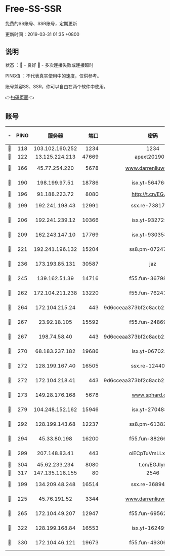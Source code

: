 # Free-SS-SSR

免费的SS账号、SSR账号，定期更新

更新时间：2019-03-31 01:35 +0800

## 说明

状态     ：🙂 - 良好 🙁 - 多次连接失败或连接超时

PING值   ：不代表真实使用中的速度，仅供参考。

账号兼容SS、SSR，你可以自由在两个软件中使用。

👉[扫码页面](https://liesauer.github.io/Free-SS-SSR/)👈

## 账号

|-|PING|服务器|端口|密码|加密方式|区域|
|:----:|:----:|:-----:|-----:|:----:|:----:|:----:|
|🙂|118|103.102.160.252|1234|1234|rc4-md5|JP|
|🙂|122|13.125.224.213|47669|apext2019001|chacha20|KR|
|🙂|166|45.77.254.220|5678|www.darrenliuwei.com|aes-256-cfb|SG|
|🙂|190|198.199.97.51|18786|isx.yt-56476563|aes-256-cfb|US|
|🙂|196|91.188.223.72|8080|http://t.cn/EGJIyrl|rc4-md5|RU|
|🙂|199|192.241.198.43|12991|ssx.re-73817435|aes-256-cfb|US|
|🙂|206|192.241.239.12|10366|isx.yt-93272554|aes-256-cfb|US|
|🙂|209|162.243.147.10|17769|isx.yt-93035840|aes-256-cfb|US|
|🙂|221|192.241.196.132|15204|ss8.pm-07247193|aes-256-cfb|US|
|🙂|236|173.193.85.131|30587|jaz|aes-256-cfb|US|
|🙂|245|139.162.51.39|14716|f55.fun-36798193|aes-256-cfb|SG|
|🙂|262|172.104.211.238|13220|f55.fun-76241497|aes-256-cfb|US|
|🙂|264|172.104.215.24|443|9d6cceaa373bf2c8acb22e60b6a58be6|aes-256-cfb|US|
|🙂|267|23.92.18.105|15592|f55.fun-24869458|aes-256-cfb|US|
|🙂|267|198.74.58.40|443|9d6cceaa373bf2c8acb22e60b6a58be6|aes-256-cfb|US|
|🙂|270|68.183.237.182|19686|isx.yt-06702385|aes-256-cfb|SG|
|🙂|272|128.199.167.40|16505|ssx.re-12440884|aes-256-cfb|SG|
|🙂|272|172.104.218.41|443|9d6cceaa373bf2c8acb22e60b6a58be6|aes-256-cfb|US|
|🙂|273|149.28.176.168|5678|www.sphard.com|aes-256-cfb|AU|
|🙂|279|104.248.152.162|15946|isx.yt-27048803|aes-256-cfb|SG|
|🙂|292|128.199.143.68|12237|ss8.pm-61382605|aes-256-cfb|SG|
|🙂|294|45.33.80.198|16200|f55.fun-88266178|aes-256-cfb|US|
|🙂|299|207.148.83.41|443|oiECpTuVmLLxk4Ts|aes-256-cfb|AU|
|🙂|304|45.62.233.234|8080|t.cn/EGJIyrl|rc4-md5|CA|
|🙂|317|147.135.118.155|80|2546|chacha20|US|
|🙂|199|134.209.48.248|16514|ssx.re-36894461|aes-256-cfb|US|
|🙂|225|45.76.191.52|3344|www.darrenliuwei.com|aes-256-cfb|JP|
|🙂|265|172.104.49.207|12947|f55.fun-69562223|aes-256-cfb|SG|
|🙂|322|128.199.168.84|16553|isx.yt-16249501|aes-256-cfb|SG|
|🙂|330|172.104.46.121|19673|f55.fun-49306300|aes-256-cfb|SG|
